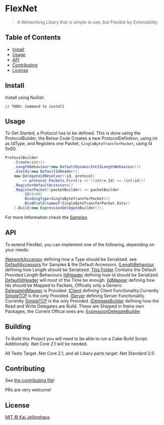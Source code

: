 # FlexNet

> A Networking Libary that is simple to use, but Flexible by Extensibility

## Table of Contents

- [Install](#install)
- [Usage](#usage)
- [API](#api)
- [Contributing](#contributing)
- [License](#license)

## Install
Install using NuGet:

```
// TODO: Command to install
```

## Usage
To Get Started, a Protocol has to be defined.
This is done using the ProtocolBuilder, the Below Code Creates a new ProtocolDefinition, using int as IdType, and Registers one Packet, `SingleByteTransferPacket`, using Id 0x00.
```c#
ProtocolBuilder
    .Create<int>()
    .LengthBehaviour(new DefaultDynamicInt32LengthBehaviour())
    .UseIds(new DefaultIdHeader(), 
    new DelegateIdResolver((id, protocol) 
        => protocol.Packets.First(x => ((int)x.Id) == (int)id)))
    .RegisterDefaultAccessors()
    .RegisterPacket((packetBuilder) => packetBuilder
        .Id(0x00)
        .BindingType<SingleByteTransferPacket>()
        .BindField(nameof(SingleByteTransferPacket.Data))
    ).Build(new ExpressionDelegateBuilder());
```

For more Information check the [Samples](./Samples/)

## API
To extend FlexNet, you can implement one of the following, depending on your needs:

[INetworkAccessor](./FlexNet.Core/INetworkAccessor.cs) defining how a Type should be Serialized. see [DefaultAccessors](./FlexNet.Core.DefaultAccessors) for Samples & the Default Accessors.
[ILengthBehaviour](./FlexNet.Core/ILengthBehaviour.cs) defining how Length should be Serialized. [This Folder](./FlexNet.Core/LengthBehaviours) Contains the Default Provided Length Behaviours
[IIdHeader](./FlexNet.Core/IIdHeader.cs) defining how Id should be Serialized. [DefaultIdHeader](./FlexNet.Core/DefaultIdHeader.cs) will most of the Time be enough.
[IIdMapper](./FlexNet.Core/IIdMapper.cs) defining how Ids should be Mapped to Packets, Offically only a Generic [DelegateIdMapper](./FlexNet.Core/DelegateIdMapper.cs) is Provided.
[IClient](./FlexNet.Core/IClient.cs) defining Client Functionality.Currently [SimpleTCP](./Templates/SimpleTCP/TcpClient.cs) is the only Provided.
[IServer](./FlexNet.Core/IServer.cs) defining Server Functionality. Currently [SimpleTCP](./Templates/SimpleTCP/TcpServer.cs) is the only Provided.
[IDelegateBuilder](./FlexNet.Core/IDelegateBuilder.cs) defining how the Read and Write Delegates are Build. These are Shipped in theire own Packages, the Current Offical ones are:
    [ExpressionDelegateBuilder](./Builders/ExpressionDelegateBuilder)


## Building
To Build this Project you will need to be able to run a Cake Build Script.
Additionally .Net Core 2.1 will be needed.

All Tests Target .Net Core 2.1, and all Libary parts target .Net Standard 2.0

## Contributing

See [the contributing file](CONTRIBUTING.md)!

PRs are very welcome!

## License

[MIT © Kai Jellinghaus](./LICENSE)
